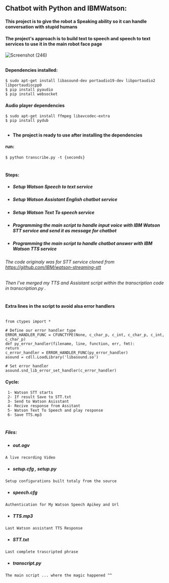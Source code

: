 ## Chatbot with Python and IBMWatson:
#### This project is to give the robot a Speaking ability so it can handle conversation with stupid humans
#### The project's approach is to build text to speech and speech to text services to use it in the main robot face page
![Screenshot (246)](https://user-images.githubusercontent.com/49666154/127555231-98bd7ea2-96fa-416a-ae7b-fdd68ec45006.png) 




 ##
 

#### Dependencies installed:

 ````
 $ sudo apt-get install libasound-dev portaudio19-dev libportaudio2 libportaudiocpp0
 $ pip install pyaudio
 $ pip install websocket 
 ````
  #### Audio player dependencies
 ````
 $ sudo apt-get install ffmpeg libavcodec-extra
 $ pip install pydub
 ````
 ## 
 - #### The project is ready to use after installing the dependencies 
 ####  run:
````
$ python transcribe.py -t {seconds}

````
 #
 #### Steps:
 - ##### Setup Watson Speech to text service
 - ##### Setup Watson Assistant English chatbot service 
 - ##### Setup Watson Text To speech service
 - ##### Programming the main script to handle input voice with IBM Watson STT service and send it as message for chatbot
 - ##### Programming the main script to handle chatbot answer with IBM Watson TTS service 
 ###### The code originaly was for STT service cloned from  https://github.com/IBM/watson-streaming-stt
 ###### Then I've merged my TTS and Assistant script within the transcription code in transcription.py .
 #

  #### Extra lines in the script to avoid alsa error handlers
 ````
 
from ctypes import *

# Define our error handler type
ERROR_HANDLER_FUNC = CFUNCTYPE(None, c_char_p, c_int, c_char_p, c_int, c_char_p)
def py_error_handler(filename, line, function, err, fmt):
 return
c_error_handler = ERROR_HANDLER_FUNC(py_error_handler)
asound = cdll.LoadLibrary('libasound.so')

# Set error handler
asound.snd_lib_error_set_handler(c_error_handler)

````
#### Cycle:
````
 1- Watson STT starts 
 2- If result Save to STT.txt 
 3- Send to Watson Asisstant
 4- Recive response from Assitant 
 5- Watson Text To Speech and play response
 6- Save TTS.mp3 
````

 
 #
##### Files:
  - ##### out.ogv
````A live recording Video ````
  - ##### setup.cfg , setup.py
  ``Setup configurations built totaly from the source``
   - ##### speech.cfg
  ``Authentication for My Watson Speech Apikey and Url``
   - ##### TTS.mp3
  ``Last Watson assistant TTS Response``
  -  ##### STT.txt
  ``Last complete trascripted phrase``
  -  ##### transcript.py
   ``The main script ... where the magic happened ^^``


